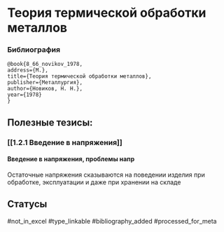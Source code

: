 # Теория термической обработки металлов

### Библиография
```
@book{8_66_novikov_1978,
address={М.},
title={Теория термической обработки металлов},
publisher={Металлургия},
author={Новиков, Н. Н.},
year={1978}
}
```

## Полезные тезисы:
### [[1.2.1 Введение в напряжения]]
#### Введение в напряжения, проблемы напр
Остаточные напряжения сказываются на поведении изделия при обработке, эксплуатации и даже при хранении на складе

## Статусы
#not_in_excel 
#type_linkable 
#bibliography_added
#processed_for_meta
